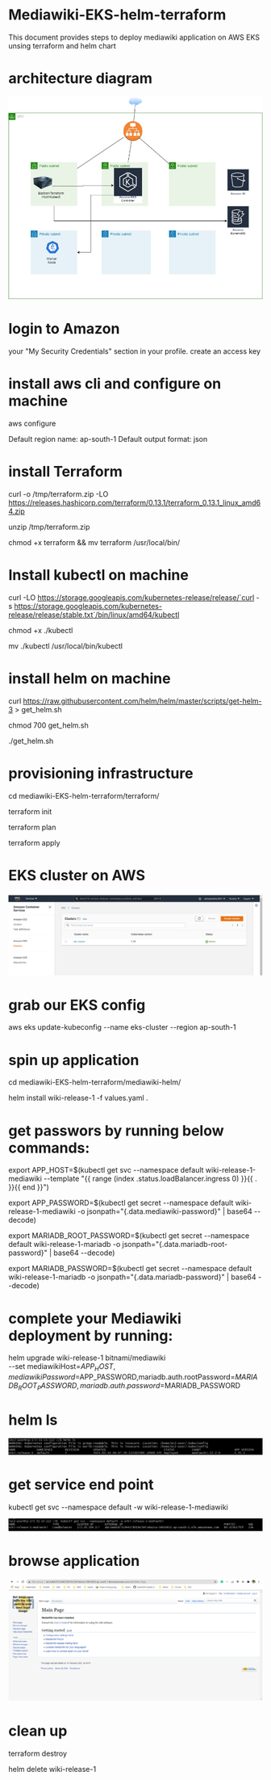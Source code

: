 # Mediawiki-EKS-helm-terraform
This document provides steps to deploy mediawiki application on AWS EKS unsing terraform and helm chart

# architecture diagram

![alt text](https://github.com/akshaybadekar29/mediawiki-EKS-helm-terraform/blob/master/diagrams/WikimediaArch.jfif?raw=true)


# login to Amazon
 your "My Security Credentials" section in your profile. 
 create an access key

# install aws cli and configure on machine

aws configure

Default region name: ap-south-1
Default output format: json

# install Terraform

curl -o /tmp/terraform.zip -LO https://releases.hashicorp.com/terraform/0.13.1/terraform_0.13.1_linux_amd64.zip

unzip /tmp/terraform.zip

chmod +x terraform && mv terraform /usr/local/bin/



# Install kubectl on machine

curl -LO https://storage.googleapis.com/kubernetes-release/release/`curl -s https://storage.googleapis.com/kubernetes-release/release/stable.txt`/bin/linux/amd64/kubectl

chmod +x ./kubectl

mv ./kubectl /usr/local/bin/kubectl

# install helm on machine 

curl https://raw.githubusercontent.com/helm/helm/master/scripts/get-helm-3 > get_helm.sh

chmod 700 get_helm.sh

./get_helm.sh

# provisioning infrastructure 

cd mediawiki-EKS-helm-terraform/terraform/

terraform init

terraform plan

terraform apply

# EKS cluster on AWS 

![alt text](https://github.com/akshaybadekar29/mediawiki-EKS-helm-terraform/blob/master/diagrams/eks_cluster.JPG)


# grab our EKS config
aws eks update-kubeconfig --name eks-cluster --region ap-south-1

# spin up application 

cd mediawiki-EKS-helm-terraform/mediawiki-helm/

helm install wiki-release-1 -f values.yaml .


# get passwors by running below commands:

  export APP_HOST=$(kubectl get svc --namespace default wiki-release-1-mediawiki --template "{{ range (index .status.loadBalancer.ingress 0) }}{{ . }}{{ end }}")
  
  export APP_PASSWORD=$(kubectl get secret --namespace default wiki-release-1-mediawiki -o jsonpath="{.data.mediawiki-password}" | base64 --decode)
  
  export MARIADB_ROOT_PASSWORD=$(kubectl get secret --namespace default wiki-release-1-mariadb  -o jsonpath="{.data.mariadb-root-password}" | base64 --decode)
  
  export MARIADB_PASSWORD=$(kubectl get secret --namespace default wiki-release-1-mariadb -o jsonpath="{.data.mariadb-password}" | base64 --decode)

# complete your Mediawiki deployment by running:

  helm upgrade wiki-release-1 bitnami/mediawiki \
    --set mediawikiHost=$APP_HOST,mediawikiPassword=$APP_PASSWORD,mariadb.auth.rootPassword=$MARIADB_ROOT_PASSWORD,mariadb.auth.password=$MARIADB_PASSWORD

# helm ls 

![alt text](https://github.com/akshaybadekar29/mediawiki-EKS-helm-terraform/blob/master/diagrams/helmls.png?raw=true)


#  get service end point 

kubectl get svc --namespace default -w wiki-release-1-mediawiki

![alt text](https://github.com/akshaybadekar29/mediawiki-EKS-helm-terraform/blob/master/diagrams/service%20endpoint.png?raw=true)


# browse application

![alt text](https://github.com/akshaybadekar29/mediawiki-EKS-helm-terraform/blob/master/diagrams/Application.png?raw=true)

# clean up

terraform destroy

helm delete wiki-release-1
